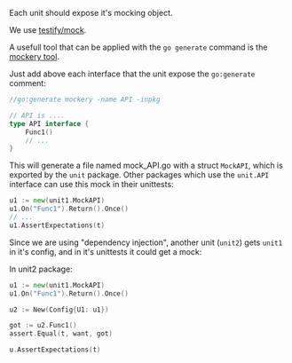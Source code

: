Each unit should expose it's mocking object.

We use [testify/mock](https://github.com/stretchr/testify#mock-package).

A usefull tool that can be applied with the `go generate` command is the [mockery tool](https://github.com/vektra/mockery).

Just add above each interface that the unit expose the `go:generate` comment:

```go
//go:generate mockery -name API -inpkg

// API is ....
type API interface {
	Func1()
	// ...
}
```

This will generate a file named mock_API.go with a struct `MockAPI`, which is exported by the `unit` package.
Other packages which use the `unit.API` interface can use this mock in their unittests:

```go
u1 := new(unit1.MockAPI)
u1.On("Func1").Return().Once()
// ...
u1.AssertExpectations(t)
```
Since we are using "dependency injection", another unit (`unit2`) gets `unit1` in it's config, and in it's unittests
it could get a mock:

In unit2 package:
```go
u1 := new(unit1.MockAPI)
u1.On("Func1").Return().Once()

u2 := New(Config{U1: u1})

got := u2.Func1()
assert.Equal(t, want, got)

u.AssertExpectations(t)
```
